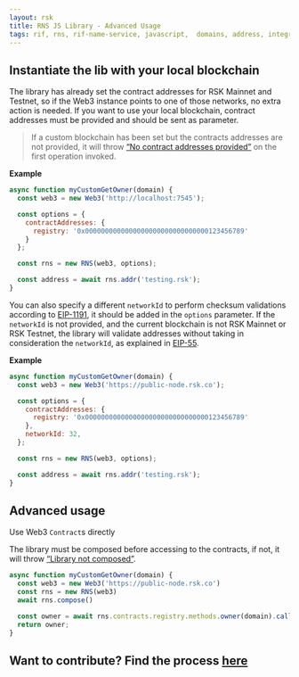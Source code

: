 ```yaml
---
layout: rsk
title: RNS JS Library - Advanced Usage
tags: rif, rns, rif-name-service, javascript,  domains, address, integrate, resolver, node, sdk, libraries, infrastructure, protocols, mvp, design, rbtc, defi, decentralized, quick-start, guides, tutorial, networks, dapps, tools, rsk, ethereum, smart-contracts, install, get-started, how-to, mainnet, testnet, contracts, wallets, web3, crypto
---
```


## Instantiate the lib with your local blockchain

The library has already set the contract addresses for RSK Mainnet and Testnet, so if the Web3 instance points to one of those networks, no extra action is needed.
If you want to use your local blockchain, contract addresses must be provided and should be sent as parameter.

> If a custom blockchain has been set but the contracts addresses are not provided, it will throw [“No contract addresses provided”](/rif/rns/libs/javascript/Errors/) on the first operation invoked.

**Example**
```javascript
async function myCustomGetOwner(domain) {
  const web3 = new Web3('http://localhost:7545');

  const options = {
    contractAddresses: {
      registry: '0x0000000000000000000000000000000123456789'
    }
  };

  const rns = new RNS(web3, options);

  const address = await rns.addr('testing.rsk');
}
```

You can also specify a different `networkId` to perform checksum validations according to
[EIP-1191](https://eips.ethereum.org/EIPS/eip-1191),
it should be added in the `options` parameter.
If the `networkId` is not provided, and the current blockchain is not RSK Mainnet or RSK Testnet, the library will validate addresses without taking in consideration the `networkId`, as explained in
[EIP-55](https://eips.ethereum.org/EIPS/eip-55).

**Example**
```javascript
async function myCustomGetOwner(domain) {
  const web3 = new Web3('https://public-node.rsk.co');

  const options = {
    contractAddresses: {
      registry: '0x0000000000000000000000000000000123456789'
    },
    networkId: 32,
  };

  const rns = new RNS(web3, options);

  const address = await rns.addr('testing.rsk');
}
```


## Advanced usage

Use Web3 `Contract`s directly

The library must be composed before accessing to the contracts, if not, it will throw [“Library not composed”](/rif/rns/libs/javascript/Errors).

```javascript
async function myCustomGetOwner(domain) {
  const web3 = new Web3('https://public-node.rsk.co')
  const rns = new RNS(web3)
  await rns.compose()

  const owner = await rns.contracts.registry.methods.owner(domain).call()
  return owner;
}
```

## Want to contribute? Find the process [here](/rif/rns/libs/javascript/Contribute/)

